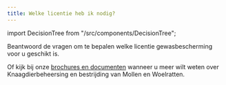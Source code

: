 ```yaml
---
title: Welke licentie heb ik nodig?
---
```


import DecisionTree from "/src/components/DecisionTree";

Beantwoord de vragen om te bepalen welke licentie gewasbescherming voor u geschikt is.

Of kijk bij onze [brochures en documenten](/wat-wij-doen/brochures-en-documenten) wanneer u meer wilt weten over Knaagdierbeheersing en bestrijding van Mollen en Woelratten.

<DecisionTree file="/json/licentie-keuze.json"></DecisionTree>
